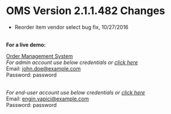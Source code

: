 # OMS Version 2.1.1.482 Changes
- Reorder item vendor select bug fix, 10/27/2016<br><br>

<b>For a live demo:</b>

<a href="http://oms.enginyapici.com">Order Management System</a><br>
<i>For admin account use below credentials or <a href="http://oms.enginyapici.com/admin">click here</a></i><br>
Email: john.doe@example.com<br>
Password: password<br><br>

<i>For end-user account use below credentials or <a href="http://oms.enginyapici.com/enduser">click here</a></i><br>
Email: engin.yapici@example.com<br>
Password: password

